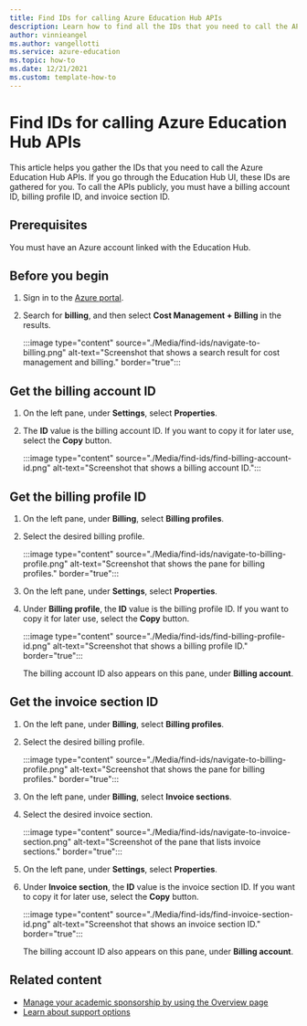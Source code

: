 ```yaml
---
title: Find IDs for calling Azure Education Hub APIs
description: Learn how to find all the IDs that you need to call the APIs in the Azure Education Hub.
author: vinnieangel
ms.author: vangellotti
ms.service: azure-education
ms.topic: how-to
ms.date: 12/21/2021
ms.custom: template-how-to
---
```


# Find IDs for calling Azure Education Hub APIs

This article helps you gather the IDs that you need to call the Azure Education Hub APIs. If you go through the Education Hub UI, these IDs are gathered for you. To call the APIs publicly, you must have a billing account ID, billing profile ID, and invoice section ID.

## Prerequisites

You must have an Azure account linked with the Education Hub.

## Before you begin

1. Sign in to the [Azure portal](https://portal.azure.com).
1. Search for **billing**, and then select **Cost Management + Billing** in the results.

   :::image type="content" source="./Media/find-ids/navigate-to-billing.png" alt-text="Screenshot that shows a search result for cost management and billing." border="true":::

## Get the billing account ID

1. On the left pane, under **Settings**, select **Properties**.
1. The **ID** value is the billing account ID. If you want to copy it for later use, select the **Copy** button.

   :::image type="content" source="./Media/find-ids/find-billing-account-id.png" alt-text="Screenshot that shows a billing account ID.":::

## Get the billing profile ID

1. On the left pane, under **Billing**, select **Billing profiles**.
1. Select the desired billing profile.

   :::image type="content" source="./Media/find-ids/navigate-to-billing-profile.png" alt-text="Screenshot that shows the pane for billing profiles." border="true":::
1. On the left pane, under **Settings**, select **Properties**.
1. Under **Billing profile**, the **ID** value is the billing profile ID. If you want to copy it for later use, select the **Copy** button.

   :::image type="content" source="./Media/find-ids/find-billing-profile-id.png" alt-text="Screenshot that shows a billing profile ID." border="true":::

   The billing account ID also appears on this pane, under **Billing account**.

## Get the invoice section ID

1. On the left pane, under **Billing**, select **Billing profiles**.
1. Select the desired billing profile.

   :::image type="content" source="./Media/find-ids/navigate-to-billing-profile.png" alt-text="Screenshot that shows the pane for billing profiles." border="true":::
1. On the left pane, under **Billing**, select **Invoice sections**.
1. Select the desired invoice section.

   :::image type="content" source="./Media/find-ids/navigate-to-invoice-section.png" alt-text="Screenshot of the pane that lists invoice sections." border="true":::

1. On the left pane, under **Settings**, select **Properties**.
1. Under **Invoice section**, the **ID** value is the invoice section ID. If you want to copy it for later use, select the **Copy** button.

   :::image type="content" source="./Media/find-ids/find-invoice-section-id.png" alt-text="Screenshot that shows an invoice section ID." border="true":::

   The billing account ID also appears on this pane, under **Billing account**.

## Related content

- [Manage your academic sponsorship by using the Overview page](hub-overview-page.md)
- [Learn about support options](educator-service-desk.md)
